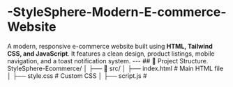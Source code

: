 # -StyleSphere-Modern-E-commerce-Website
A modern, responsive e-commerce website built using **HTML, Tailwind CSS, and JavaScript**.   It features a clean design, product listings, mobile navigation, and a toast notification system.  ---  ## 📂 Project Structure. StyleSphere-Ecommerce/ │ ├── 📂 src/ │ ├── index.html # Main HTML file │ ├── style.css # Custom CSS │ ├── script.js # 
